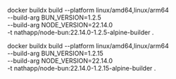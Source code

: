 

docker buildx build --platform linux/amd64,linux/arm64 \
             --build-arg BUN_VERSION=1.2.5 \
             --build-arg NODE_VERSION=22.14.0 \
             -t nathapp/node-bun:22.14.0-1.2.5-alpine-builder .  



docker buildx build --platform linux/amd64,linux/arm64 \
             --build-arg BUN_VERSION=1.2.15 \
             --build-arg NODE_VERSION=22.14.0 \
             -t nathapp/node-bun:22.14.0-1.2.15-alpine-builder .               
